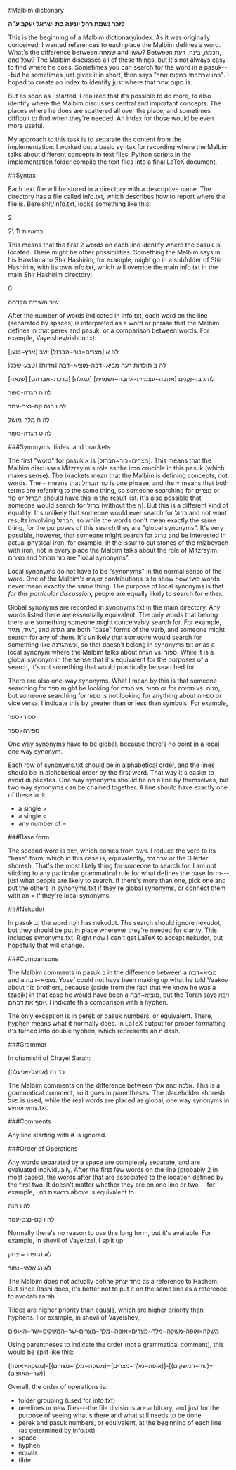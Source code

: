 #Malbim dictionary

**לזכר נשמת רחל יונינה בת ישראל יעקב ע"ה**


This is the beginning of a Malbim dictionary/index.  As it was originally conceived, I wanted references to each place the
Malbim defines a word. What's the difference between שמחה and ששון?  Between חכמה, בינה, דעת, and שכל?  The Malbim discusses
all of these things, but it's not always easy to find where he does. Sometimes you can search for the word in a pasuk---but
he sometimes just gives it in short, then says "כמו שכתבתי במקום אחר".  I hoped to create an index to identify just where that
מקום אחר is.

But as soon as I started, I realized that it's possible to do more, to also identify where the Malbim discusses central and
important concepts.  The places where he does are scattered all over the place, and sometimes difficult to find when they're
needed.  An index for those would be even more useful.


My approach to this task is to separate the content from the implementation.  I worked out a basic syntax for recording where
the Malbim talks about different concepts in text files.  Python scripts in the implementation folder compile the text files into a
final LaTeX document.


##Syntax

Each text file will be stored in a directory with a descriptive name.  The directory has a file called info.txt, which
describes how to report where the file is.  Bereishit/info.txt, looks something like this:

2

בראשית \1 \2

This means that the first 2 words on each line identify where the pasuk is located.  There might be other possibilities.
Something the Malbim says in his Hakdama to Shir Hashirim, for example, might go in a subfolder of Shir Hashirim, with its own
info.txt, which will override the main info.txt in the main Shir Hashirim directory:

0

שיר השירים הקדמה

After the number of words indicated in info.txt, each word on the line (separated by spaces) is interpreted as a word or
phrase that the Malbim defines in that perek and pasuk, or a comparison between words.  For example, Vayeishev/rishon.txt:

לה א [מצרים=כור~הברזל] ישב [ארץ~כנען]

לה ב תולדות רֹעֶה מביא~דבה-מוציא~דבה [מדות] [טבע-שכל]

לה ג בן~זְקֻנִים [אהבה~עצמיית-אהבה~גשמיית] [סגולה] [ברכת~אברהם] [שנאה]

לה ה הגדה-ספור

לה ו הנה קם-נצב-עמד

לה ח מלך-מושל

לה ט הגדה-ספור

###Synonyms, tildes, and brackets

The first "word" for pasuk א is [מצרים=כור~הברזל].  This means that the Malbim discusses Mitzrayim's role as the iron crucible
in this pasuk (which makes sense).  The brackets mean that the Malbim is defining concepts, not words.  The ~ means that כור
הברזל is one phrase, and the = means that both terms are referring to the same thing, so someone searching for מצרים or כור or
הברזל should have this in the result list.  It's also possible that someone would search for ברזל (without the ה).  But this
is a different kind of equality.  It's unlikely that someone would ever search for ברזל and not want results involving הברזל,
so while the words don't mean exactly the same thing, for the purposes of this search they are "global synonyms".  It's very
possible, however, that someone might search for ברזל and be interested in actual physical iron, for example, in the issur to
cut stones of the mizbeyach with iron, not in every place the Malbim talks about the role of Mitzrayim.  מצרים and כור הברזל
are "local synonyms".

Local synonyms do not have to be "synonyms" in the normal sense of the word.  One of the Malbim's major contributions is to
show how two words never mean exactly the same thing.  The purpose of local synonyms is that *for this particular discussion*,
people are equally likely to search for either.

Global synonyms are recorded in synonyms.txt in the main directory.  Any words listed there are essentially equivalent.  The
only words that belong there are something someone might conceivably search for.  For example, הגיד, מגיד, and הגדה are both
"base" forms of the verb, and someone might search for any of them.  It's unlikely that someone would search for something
like וכשתגדנה, so that doesn't belong in synonyms.txt *or* as a local synonym where the Malbim talks about הגדה vs. ספור.
While it is a global synonym in the sense that it's equivalent for the purposes of a search, it's not something that would
practically be searched for.

There are also one-way synonyms.  What I mean by this is that someone searching for ספר might be looking for הגדה vs. ספור or
for ספירה vs. מניה, but someone searching for ספור is not looking for anything about ספירה or vice versa.  I indicate this by
greater than or less than symbols. For example,

ספור<ספר

ספירה<ספר

One way synonyms have to be global, because there's no point in a local one way synonym.

Each row of synonyms.txt should be in alphabetical order, and the lines should be in alphabetical order by the first word.
That way it's easier to avoid duplicates.  One way synonyms should be on a line by themselves, but two way synonyms can be chained
together.  A line should have exactly one of these in it:
- a single >
- a single <
- any number of =

###Base form

The second word is ישב, which comes from וישב.  I reduce the verb to its "base" form, which in this case is, equivalently, עבר
זכר or the 3 letter shoresh.  That's the most likely thing for someone to search for.  I am not sticking to any particular
grammatical rule for what defines the base form---just what people are likely to search.  If there's more than one, pick
one and put the others in synonyms.txt if they're global synonyms, or connect them with an = if they're local synonyms.

###Nekudot

In pasuk ב, the word רֹעֶה has nekudot.  The search should ignore nekudot, but they should be put in place wherever they're
needed for clarity.  This includes synonyms.txt.  Right now I can't get LaTeX to accept nekudot, but hopefully that will change.

###Comparisons

The Malbim comments in pasuk ב in the difference between a מביא~דבה and a מוציא~דבה.  Yosef could not have been making up what
he told Yaakov about his brothers, because (aside from the fact that we know he was a tzadik) in that case he would have been
a מוציא~דבה, but the Torah says ויבא יוסף את דבתם.  I indicate this comparison with a hyphen.

The only exception is in perek or pasuk numbers, or equivalent.  There, hyphen means what it normally does.  In LaTeX output
for proper formatting it's turned into double hyphen, which represents an n dash.

###Grammar

In chamishi of Chayei Sarah:

כד נח (אפעל-אפעלה)

The Malbim comments on the difference between אלך and אלכה.  This is a grammatical comment, so it goes in parentheses.  The
placeholder shoresh פעל is used, while the real words are placed as global, one way synonyms in synonyms.txt.

###Comments

Any line starting with # is ignored.

###Order of Operations

Any words separated by a space are completely separate, and are evaluated individually.  After the first few words on the line
(probably 2 in most cases), the words after that are associated to the location defined by the first two.
It doesn't matter
whether they are on one line or two---for example, בראשית לה ו above is equivalent to

לה ו הנה

לה ו קם-נצב-עמד

Normally there's no reason to use this long form, but it's available.  For example, in shevii of Vayeitzei, I split up

לא נג פחד~יצחק

לא נג אלהי~נחור

The Malbim does not actually define פחד יצחק as a reference to Hashem.  But since Rashi does, it's better not to put it on the
same line as a reference to avodah zarah.

Tildes are higher priority than equals, which are higher priority than hyphens.  For example, in shevii of Vayeishev,

משקה=אופה-משקה~מלך~מצרים=אופה~מלך~מצרים-שר~המשקים=שר~האופים

Using parentheses to indicate the order (not a grammatical comment), this would be split like this:

(משקה=אופה)-[(משקה~מלך~מצרים)=(אופה~מלך~מצרים)]-[(שר~המשקים)=(שר~האופים)]

Overall, the order of operations is:
* folder grouping (used for info.txt)
* newlines or new files---the file divisions are arbitrary, and just for the purpose of seeing what's there and what still
needs to be done
* perek and pasuk numbers, or equivalent, at the beginning of each line (as determined by info.txt)
* space
* hyphen
* equals
* tilde
